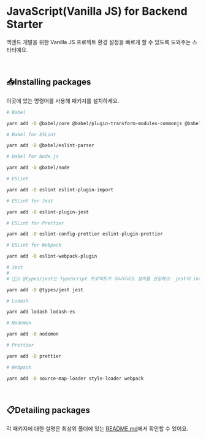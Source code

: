 # JavaScript(Vanilla JS) for Backend Starter

백엔드 개발을 위한 Vanilla JS 프로젝트 환경 설정을 빠르게 할 수 있도록 도와주는 스타터예요.

<br>

## 📥Installing packages

이곳에 있는 명령어를 사용해 패키지를 설치하세요.

```bash
# Babel

yarn add -D @babel/core @babel/plugin-transform-modules-commonjs @babel/plugin-transform-runtime @babel/preset-env

# Babel for ESLint

yarn add -D @babel/eslint-parser

# Babel for Node.js

yarn add -D @babel/node

# ESLint

yarn add -D eslint eslint-plugin-import

# ESLint for Jest

yarn add -D eslint-plugin-jest

# ESLint for Prettier

yarn add -D eslint-config-prettier eslint-plugin-prettier

# ESLint for Webpack

yarn add -D eslint-webpack-plugin

# Jest
#
# 💁🏻‍♀️ @types/jest는 TypeScript 프로젝트가 아니더라도 설치를 권장해요. jest의 intellisense를 사용할 수 있기 때문이에요.

yarn add -D @types/jest jest

# Lodash

yarn add lodash lodash-es

# Nodemon

yarn add -D nodemon

# Prettier

yarn add -D prettier

# Webpack

yarn add -D source-map-loader style-loader webpack
```

<br>

## 📋Detailing packages

각 패키지에 대한 설명은 최상위 폴더에 있는 [README.md](https://github.com/biniruu/starter-pack#detailing-packages)에서 확인할 수 있어요.
